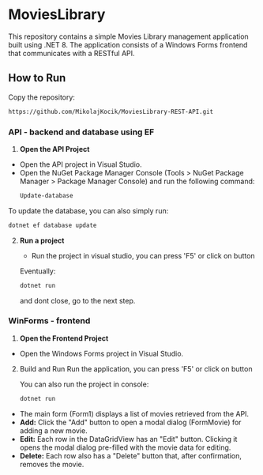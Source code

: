 # MoviesLibrary

This repository contains a simple Movies Library management application built using .NET 8. The application consists of a Windows Forms frontend that communicates with a RESTful API.

## How to Run

Copy the repository:

```bash
https://github.com/MikolajKocik/MoviesLibrary-REST-API.git
```

### API - backend and database using EF

1. **Open the API Project**
  - Open the API project in Visual Studio.
  - Open the NuGet Package Manager Console (Tools > NuGet Package Manager > Package Manager Console) and run the following command:
    ```bash
    Update-database
    ```   
To update the database, you can also simply run:
   ```bash
   dotnet ef database update
   ```
2. **Run a project**
   - Run the project in visual studio, you can press 'F5' or click on button
     
   Eventually:
   ```bash
   dotnet run
   ```
   and dont close, go to the next step.

### WinForms - frontend

1. **Open the Frontend Project**
  - Open the Windows Forms project in Visual Studio.
    
2. Build and Run
   Run the application, you can press 'F5' or click on button
  
   You can also run the project in console:
   ```bash
   dotnet run
   ```
  - The main form (Form1) displays a list of movies retrieved from the API.
  - **Add:** Click the "Add" button to open a modal dialog (FormMovie) for adding a new movie.
  - **Edit:** Each row in the DataGridView has an "Edit" button. Clicking it opens the modal dialog pre-filled with the movie data for editing.
  - **Delete:** Each row also has a "Delete" button that, after confirmation, removes the movie.
